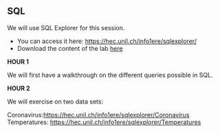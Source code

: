 ## SQL
We will use SQL Explorer for this session.

- You can access it here: https://hec.unil.ch/info1ere/sqlexplorer/
- Download the content of the lab [here](https://github.com/michalis0/Business-Intelligence-and-Analytics/blob/master/week5%20-%20SQL/WEEK%205%20-%20LAB.pdf)

**HOUR 1**

We will first have a walkthrough on the different queries possible in SQL.

**HOUR 2**

We will exercise on two data sets:

Coronavirus:https://hec.unil.ch/info1ere/sqlexplorer/Coronavirus
Temperatures: https://hec.unil.ch/info1ere/sqlexplorer/Temperatures
